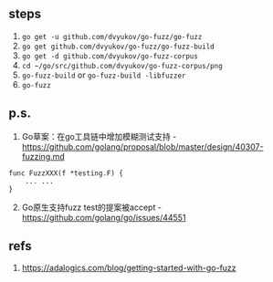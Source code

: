 ## steps

1. `go get -u github.com/dvyukov/go-fuzz/go-fuzz`
2. `go get github.com/dvyukov/go-fuzz/go-fuzz-build`
3. `go get -d github.com/dvyukov/go-fuzz-corpus`
4. `cd ~/go/src/github.com/dvyukov/go-fuzz-corpus/png`
5. `go-fuzz-build` or `go-fuzz-build -libfuzzer`
6. `go-fuzz`

## p.s.

1. Go草案：在go工具链中增加模糊测试支持 - https://github.com/golang/proposal/blob/master/design/40307-fuzzing.md

```
func FuzzXXX(f *testing.F) {
	... ...
}
```

2. Go原生支持fuzz test的提案被accept - https://github.com/golang/go/issues/44551


## refs

1. https://adalogics.com/blog/getting-started-with-go-fuzz

